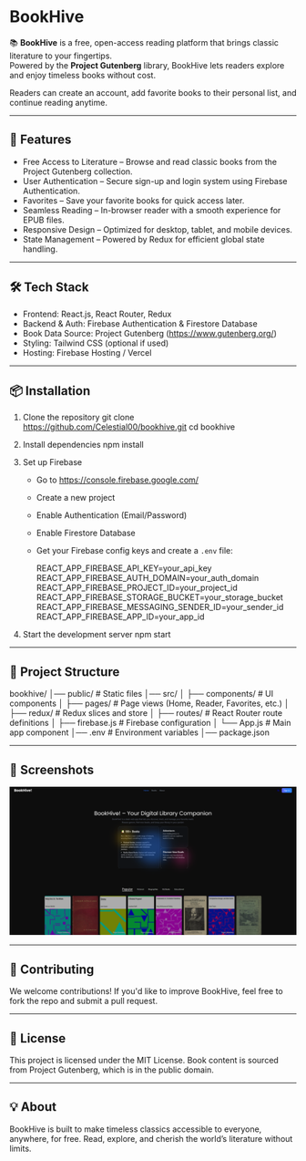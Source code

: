 # BookHive

<!--
GitHub Topics:
bookhive, project-gutenberg, free-books, literature, ebook-reader, reactjs, firebase, redux, react-router, gutenberg-api, reading-app, open-source
-->

📚 **BookHive** is a free, open-access reading platform that brings classic literature to your fingertips.  
Powered by the **Project Gutenberg** library, BookHive lets readers explore and enjoy timeless books without cost.

Readers can create an account, add favorite books to their personal list, and continue reading anytime.

---

## 🚀 Features

- Free Access to Literature – Browse and read classic books from the Project Gutenberg collection.
- User Authentication – Secure sign-up and login system using Firebase Authentication.
- Favorites – Save your favorite books for quick access later.
- Seamless Reading – In-browser reader with a smooth experience for EPUB files.
- Responsive Design – Optimized for desktop, tablet, and mobile devices.
- State Management – Powered by Redux for efficient global state handling.

---

## 🛠️ Tech Stack

- Frontend: React.js, React Router, Redux
- Backend & Auth: Firebase Authentication & Firestore Database
- Book Data Source: Project Gutenberg (https://www.gutenberg.org/)
- Styling: Tailwind CSS (optional if used)
- Hosting: Firebase Hosting / Vercel

---

## 📦 Installation

1. Clone the repository
   git clone https://github.com/Celestial00/bookhive.git
   cd bookhive

2. Install dependencies
   npm install

3. Set up Firebase

   - Go to https://console.firebase.google.com/
   - Create a new project
   - Enable Authentication (Email/Password)
   - Enable Firestore Database
   - Get your Firebase config keys and create a `.env` file:

     REACT_APP_FIREBASE_API_KEY=your_api_key
     REACT_APP_FIREBASE_AUTH_DOMAIN=your_auth_domain
     REACT_APP_FIREBASE_PROJECT_ID=your_project_id
     REACT_APP_FIREBASE_STORAGE_BUCKET=your_storage_bucket
     REACT_APP_FIREBASE_MESSAGING_SENDER_ID=your_sender_id
     REACT_APP_FIREBASE_APP_ID=your_app_id

4. Start the development server
   npm start

---

## 📂 Project Structure

bookhive/
│── public/ # Static files
│── src/
│ ├── components/ # UI components
│ ├── pages/ # Page views (Home, Reader, Favorites, etc.)
│ ├── redux/ # Redux slices and store
│ ├── routes/ # React Router route definitions
│ ├── firebase.js # Firebase configuration
│ └── App.js # Main app component
│── .env # Environment variables
│── package.json

---

## 📸 Screenshots

![Logo](public/sss.png)

---

## 🌟 Contributing

We welcome contributions!
If you'd like to improve BookHive, feel free to fork the repo and submit a pull request.

---

## 📜 License

This project is licensed under the MIT License.
Book content is sourced from Project Gutenberg, which is in the public domain.

---

## 💡 About

BookHive is built to make timeless classics accessible to everyone, anywhere, for free.
Read, explore, and cherish the world’s literature without limits.
